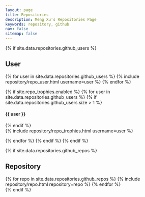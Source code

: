 ```yaml
---
layout: page
title: Repositories
description: Meng Xu's Repositories Page
keywords: repository, github
nav: false
sitemap: false
---
```


<div class="projects">
{% if site.data.repositories.github_users %}
<h2 class="category">User</h2>
<div class="d-flex flex-wrap flex-md-row flex-column justify-content-between align-items-center">
  {% for user in site.data.repositories.github_users %}
    {% include repository/repo_user.html username=user %}
  {% endfor %}
</div>

{% if site.repo_trophies.enabled %}
{% for user in site.data.repositories.github_users %}
  {% if site.data.repositories.github_users.size > 1 %}
  <h4>{{ user }}</h4>
  {% endif %}
  <div class="d-flex flex-wrap flex-md-row flex-column justify-content-between align-items-center">
  {% include repository/repo_trophies.html username=user %}
  </div>

{% endfor %}
{% endif %}
{% endif %}

{% if site.data.repositories.github_repos %}
<h2 class="category">Repository</h2>
<div class="d-flex flex-wrap flex-md-row flex-column justify-content-between align-items-center">
  {% for repo in site.data.repositories.github_repos %}
    {% include repository/repo.html repository=repo %}
  {% endfor %}
</div>
{% endif %}
</div>
